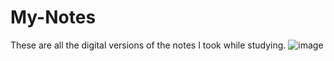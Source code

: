 # My-Notes

These are all the digital versions of the notes I took while studying.
![image](https://user-images.githubusercontent.com/70272542/193846739-4e0f4fa5-c35e-4822-92dc-5f3fa12a8477.png)

